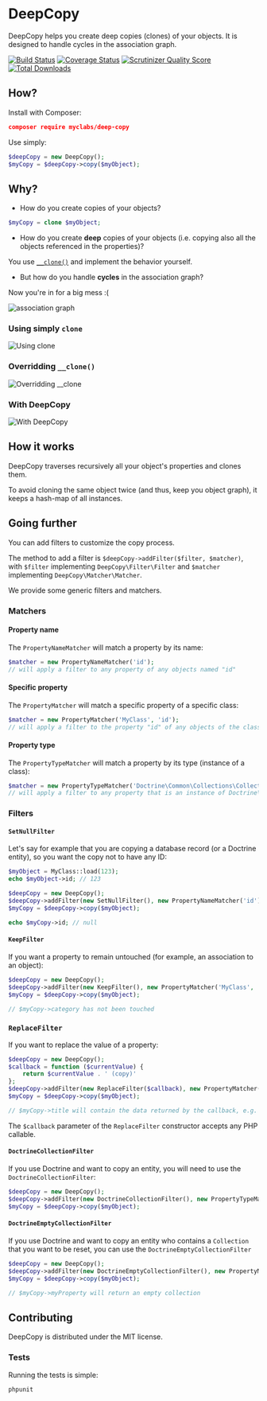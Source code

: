 # DeepCopy

DeepCopy helps you create deep copies (clones) of your objects. It is designed to handle cycles in the association graph.

[![Build Status](https://travis-ci.org/myclabs/DeepCopy.png?branch=master)](https://travis-ci.org/myclabs/DeepCopy) [![Coverage Status](https://coveralls.io/repos/myclabs/DeepCopy/badge.png?branch=master)](https://coveralls.io/r/myclabs/DeepCopy?branch=master) [![Scrutinizer Quality Score](https://scrutinizer-ci.com/g/myclabs/DeepCopy/badges/quality-score.png?s=2747100c19b275f93a777e3297c6c12d1b68b934)](https://scrutinizer-ci.com/g/myclabs/DeepCopy/)
[![Total Downloads](https://poser.pugx.org/myclabs/deep-copy/downloads.svg)](https://packagist.org/packages/myclabs/deep-copy)


## How?

Install with Composer:

```json
composer require myclabs/deep-copy
```

Use simply:

```php
$deepCopy = new DeepCopy();
$myCopy = $deepCopy->copy($myObject);
```


## Why?

- How do you create copies of your objects?

```php
$myCopy = clone $myObject;
```

- How do you create **deep** copies of your objects (i.e. copying also all the objects referenced in the properties)?

You use [`__clone()`](http://www.php.net/manual/en/language.oop5.cloning.php#object.clone) and implement the behavior yourself.

- But how do you handle **cycles** in the association graph?

Now you're in for a big mess :(

![association graph](doc/graph.png)

### Using simply `clone`

![Using clone](doc/clone.png)

### Overridding `__clone()`

![Overridding __clone](doc/deep-clone.png)

### With DeepCopy

![With DeepCopy](doc/deep-copy.png)


## How it works

DeepCopy traverses recursively all your object's properties and clones them.

To avoid cloning the same object twice (and thus, keep you object graph), it keeps a hash-map of all instances.


## Going further

You can add filters to customize the copy process.

The method to add a filter is `$deepCopy->addFilter($filter, $matcher)`,
with `$filter` implementing `DeepCopy\Filter\Filter`
and `$matcher` implementing `DeepCopy\Matcher\Matcher`.

We provide some generic filters and matchers.

### Matchers

#### Property name

The `PropertyNameMatcher` will match a property by its name:

```php
$matcher = new PropertyNameMatcher('id');
// will apply a filter to any property of any objects named "id"
```

#### Specific property

The `PropertyMatcher` will match a specific property of a specific class:

```php
$matcher = new PropertyMatcher('MyClass', 'id');
// will apply a filter to the property "id" of any objects of the class "MyClass"
```

#### Property type

The `PropertyTypeMatcher` will match a property by its type (instance of a class):

```php
$matcher = new PropertyTypeMatcher('Doctrine\Common\Collections\Collection');
// will apply a filter to any property that is an instance of Doctrine\Common\Collections\Collection
```

### Filters

#### `SetNullFilter`

Let's say for example that you are copying a database record (or a Doctrine entity), so you want the copy not to have any ID:

```php
$myObject = MyClass::load(123);
echo $myObject->id; // 123

$deepCopy = new DeepCopy();
$deepCopy->addFilter(new SetNullFilter(), new PropertyNameMatcher('id'));
$myCopy = $deepCopy->copy($myObject);

echo $myCopy->id; // null
```

#### `KeepFilter`

If you want a property to remain untouched (for example, an association to an object):

```php
$deepCopy = new DeepCopy();
$deepCopy->addFilter(new KeepFilter(), new PropertyMatcher('MyClass', 'category'));
$myCopy = $deepCopy->copy($myObject);

// $myCopy->category has not been touched
```

### `ReplaceFilter`

If you want to replace the value of a property:

```php
$deepCopy = new DeepCopy();
$callback = function ($currentValue) {
    return $currentValue . ' (copy)'
};
$deepCopy->addFilter(new ReplaceFilter($callback), new PropertyMatcher('MyClass', 'title'));
$myCopy = $deepCopy->copy($myObject);

// $myCopy->title will contain the data returned by the callback, e.g. 'The title (copy)'
```

The `$callback` parameter of the `ReplaceFilter` constructor accepts any PHP callable.


#### `DoctrineCollectionFilter`

If you use Doctrine and want to copy an entity, you will need to use the `DoctrineCollectionFilter`:

```php
$deepCopy = new DeepCopy();
$deepCopy->addFilter(new DoctrineCollectionFilter(), new PropertyTypeMatcher('Doctrine\Common\Collections\Collection'));
$myCopy = $deepCopy->copy($myObject);
```

#### `DoctrineEmptyCollectionFilter`

If you use Doctrine and want to copy an entity who contains a `Collection` that you want to be reset, you can use the `DoctrineEmptyCollectionFilter`

```php
$deepCopy = new DeepCopy();
$deepCopy->addFilter(new DoctrineEmptyCollectionFilter(), new PropertyMatcher('MyClass', 'myProperty'));
$myCopy = $deepCopy->copy($myObject);

// $myCopy->myProperty will return an empty collection
```

## Contributing

DeepCopy is distributed under the MIT license.

### Tests

Running the tests is simple:

```php
phpunit
```
